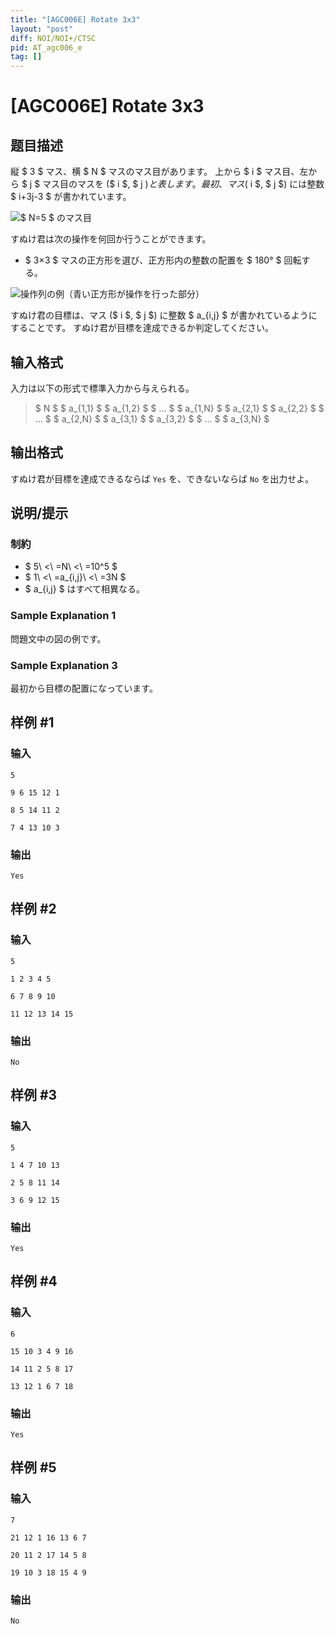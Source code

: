 ```yaml
---
title: "[AGC006E] Rotate 3x3"
layout: "post"
diff: NOI/NOI+/CTSC
pid: AT_agc006_e
tag: []
---
```


# [AGC006E] Rotate 3x3

## 题目描述

[problemUrl]: https://atcoder.jp/contests/agc006/tasks/agc006_e

縦 $ 3 $ マス、横 $ N $ マスのマス目があります。 上から $ i $ マス目、左から $ j $ マス目のマスを ($ i $, $ j $) と表します。 最初、マス ($ i $, $ j $) には整数 $ i+3j-3 $ が書かれています。

 ![](https://cdn.luogu.com.cn/upload/vjudge_pic/AT_agc006_e/9bdb2ec90d32648ff6191a35e2dd63250b655bcb.png)$ N=5 $ のマス目

 

すぬけ君は次の操作を何回か行うことができます。

- $ 3×3 $ マスの正方形を選び、正方形内の整数の配置を $ 180° $ 回転する。

 ![](https://cdn.luogu.com.cn/upload/vjudge_pic/AT_agc006_e/ebfbe5eb7eb7ce841a56e6c62e411a6ccd7ffc03.png)操作列の例（青い正方形が操作を行った部分）

 

すぬけ君の目標は、マス ($ i $, $ j $) に整数 $ a_{i,j} $ が書かれているようにすることです。 すぬけ君が目標を達成できるか判定してください。

## 输入格式

入力は以下の形式で標準入力から与えられる。

> $ N $ $ a_{1,1} $ $ a_{1,2} $ $ ... $ $ a_{1,N} $ $ a_{2,1} $ $ a_{2,2} $ $ ... $ $ a_{2,N} $ $ a_{3,1} $ $ a_{3,2} $ $ ... $ $ a_{3,N} $

## 输出格式

すぬけ君が目標を達成できるならば `Yes` を、できないならば `No` を出力せよ。

## 说明/提示

### 制約

- $ 5\ <\ =N\ <\ =10^5 $
- $ 1\ <\ =a_{i,j}\ <\ =3N $
- $ a_{i,j} $ はすべて相異なる。

### Sample Explanation 1

問題文中の図の例です。

### Sample Explanation 3

最初から目標の配置になっています。

## 样例 #1

### 输入

```
5
9 6 15 12 1
8 5 14 11 2
7 4 13 10 3
```

### 输出

```
Yes
```

## 样例 #2

### 输入

```
5
1 2 3 4 5
6 7 8 9 10
11 12 13 14 15
```

### 输出

```
No
```

## 样例 #3

### 输入

```
5
1 4 7 10 13
2 5 8 11 14
3 6 9 12 15
```

### 输出

```
Yes
```

## 样例 #4

### 输入

```
6
15 10 3 4 9 16
14 11 2 5 8 17
13 12 1 6 7 18
```

### 输出

```
Yes
```

## 样例 #5

### 输入

```
7
21 12 1 16 13 6 7
20 11 2 17 14 5 8
19 10 3 18 15 4 9
```

### 输出

```
No
```

